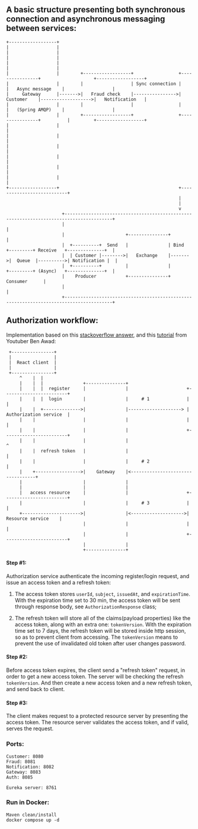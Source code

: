 ## A basic structure presenting both synchronous connection and asynchronous messaging between services:

```
+------------------+
|                  |
|                  |
|                  |
|                  |
|                  |
|                  |        +------------------+                 +----------------+                    +------------------+
|                  |        |                  | Sync connection |                |   Async message    |                  |
|     Gateway      |------->|   Fraud check    |---------------->|    Customer    |------------------->|   Notification   |
|                  |        |                  |                 |                |   (Spring AMQP)    |                  |
|                  |        +------------------+                 +----------------+          |         +------------------+
|                  |                                                                         |
|                  |                                                                         |
|                  |                                                                         |
|                  |                                                                         |
|                  |                                                                         |
|                  |                                                                         |
+------------------+                                             +---------------------------+
                                                                 |
                                                                 |
                                                                 v
                     +----------------------------------------------------------------------------------------+
                     |                                                                                        |
                     |                       +---------------+                                                |
                     |  +----------+  Send   |               | Bind   +---------+ Receive   +--------------+  |
                     |  | Customer |-------->|   Exchange    |------->|  Queue  |---------->| Notification |  |
                     |  +----------+         |               |        +---------+ (Async)   +--------------+  |
                     |    Producer           +---------------+                                  Consumer      |
                     |                                                                                        |
                     +----------------------------------------------------------------------------------------+
```

## Authorization workflow:

Implementation based on this [stackoverflow answer](https://stackoverflow.com/a/69631673/16648127), and this [tutorial](https://www.youtube.com/watch?v=25GS0MLT8JU) from Youtuber Ben Awad:

```
 +----------------+
 |                |
 |  React client  |
 |                |
 +----------------+
     ^    |  |
     |    |  |               +---------------+
     |    |  |  register     |               |                      +------------------------+
     |    |  |  login        |               |     # 1              |                        |
     |    |  +-------------->|               |--------------------> | Authorization service  |
     |    |                  |               |                      |                        |
     |    |                  |               |                      +------------------------+
     |    |                  |               |                                   ^
     |    |  refresh token   |               |                                   |
     |    |                  |               |     # 2                           |
     |    +----------------->|    Gateway    |<----------------------------------+
     |                       |               |
     |                       |               |
     |   access resource     |               |                      +------------------------+
     |                       |               |     # 3              |                        |
     +---------------------->|               |<-------------------->|    Resource service    |
                             |               |                      |                        |
                             |               |                      +------------------------+
                             |               |
                             +---------------+
```

#### Step #1:

Authorization service authenticate the incoming register/login request, and issue an access token and a refresh token:

1. The access token stores `userId`, `subject`, `issuedAt`, and `expirationTime`. With the expiration time set to 30 min, the access token will be sent through response body, see `AuthorizationResponse` class;

2. The refresh token will store all of the claims(payload properties) like the access token, along with an extra one: `tokenVersion`. With the expiration time set to 7 days, the refresh token will be stored inside http session, so as to prevent client from accessing. The `tokenVersion` means to prevent the use of invalidated old token after user changes password.

#### Step #2:

Before access token expires, the client send a "refresh token" request, in order to get a new access token. The server will be checking the refresh `tokenVersion`. And then create a new access token and a new refresh token, and send back to client.

#### Step #3:

The client makes request to a protected resource server by presenting the access token. The resource server validates the access token, and if valid, serves the request.

### Ports:

    Customer: 8080
    Fraud: 8081
    Notification: 8082
    Gateway: 8083
    Auth: 8085

    Eureka server: 8761

### Run in Docker:

    Maven clean/install
    docker compose up -d
